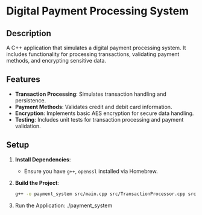 # Digital Payment Processing System

## Description

A C++ application that simulates a digital payment processing system. It includes functionality for processing transactions, validating payment methods, and encrypting sensitive data.

## Features

- **Transaction Processing**: Simulates transaction handling and persistence.
- **Payment Methods**: Validates credit and debit card information.
- **Encryption**: Implements basic AES encryption for secure data handling.
- **Testing**: Includes unit tests for transaction processing and payment validation.

## Setup

1. **Install Dependencies**:
   - Ensure you have `g++`, `openssl` installed via Homebrew.

2. **Build the Project**:
   ```bash
   g++ -o payment_system src/main.cpp src/TransactionProcessor.cpp src/PaymentMethodHandler.cpp src/EncryptionUtil.cpp -I/usr/local/opt/openssl/include -L/usr/local/opt/openssl/lib -lssl -lcrypto
3. Run the Application:
   ./payment_system

